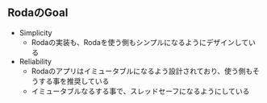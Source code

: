 ## RodaのGoal

* Simplicity
  * Rodaの実装も、Rodaを使う側もシンプルになるようにデザインしている
* Reliability
  * Rodaのアプリはイミュータブルになるよう設計されており、使う側もそうする事を推奨している
  * イミュータブルなるする事で、スレッドセーフになるようにしている
